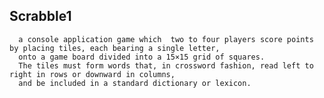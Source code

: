 ## Scrabble1
      a console application game which  two to four players score points by placing tiles, each bearing a single letter, 
      onto a game board divided into a 15×15 grid of squares. 
      The tiles must form words that, in crossword fashion, read left to right in rows or downward in columns, 
      and be included in a standard dictionary or lexicon.
